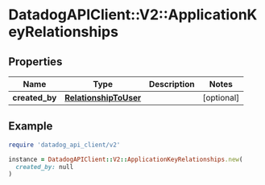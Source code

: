 # DatadogAPIClient::V2::ApplicationKeyRelationships

## Properties

| Name | Type | Description | Notes |
| ---- | ---- | ----------- | ----- |
| **created_by** | [**RelationshipToUser**](RelationshipToUser.md) |  | [optional] |

## Example

```ruby
require 'datadog_api_client/v2'

instance = DatadogAPIClient::V2::ApplicationKeyRelationships.new(
  created_by: null
)
```

